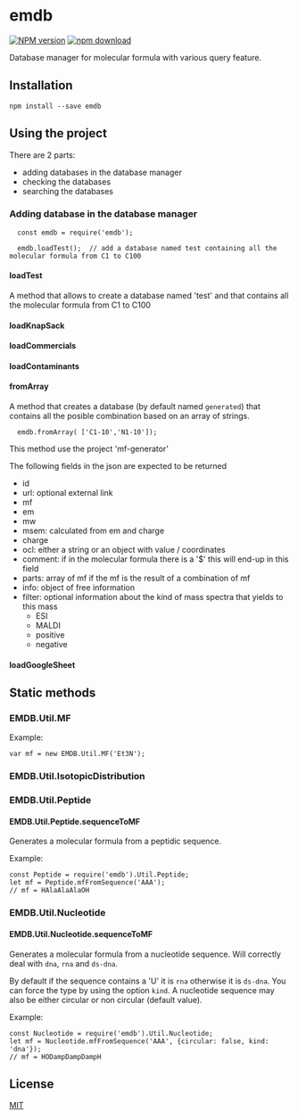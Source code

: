 # emdb

[![NPM version][npm-image]][npm-url]
[![npm download][download-image]][download-url]

Database manager for molecular formula with various query feature.

## Installation

`npm install --save emdb`

## Using the project

There are 2 parts:

- adding databases in the database manager
- checking the databases
- searching the databases

### Adding database in the database manager

```
  const emdb = require('emdb');

  emdb.loadTest();  // add a database named test containing all the molecular formula from C1 to C100
```

#### loadTest

A method that allows to create a database named 'test' and that contains all the molecular formula from C1 to C100

#### loadKnapSack

#### loadCommercials

#### loadContaminants

#### fromArray

A method that creates a database (by default named `generated`) that contains all the posible combination based on an array of strings.

```
  emdb.fromArray( ['C1-10','N1-10']);
```

This method use the project 'mf-generator'

The following fields in the json are expected to be returned

- id
- url: optional external link
- mf
- em
- mw
- msem: calculated from em and charge
- charge
- ocl: either a string or an object with value / coordinates
- comment: if in the molecular formula there is a '$' this will end-up in this field
- parts: array of mf if the mf is the result of a combination of mf
- info: object of free information
- filter: optional information about the kind of mass spectra that yields to this mass
  - ESI
  - MALDI
  - positive
  - negative

#### loadGoogleSheet

## Static methods

### EMDB.Util.MF

Example:

```
var mf = new EMDB.Util.MF('Et3N');
```

### EMDB.Util.IsotopicDistribution

### EMDB.Util.Peptide

#### EMDB.Util.Peptide.sequenceToMF

Generates a molecular formula from a peptidic sequence.

Example:

```
const Peptide = require('emdb').Util.Peptide;
let mf = Peptide.mfFromSequence('AAA');
// mf = HAlaAlaAlaOH
```

### EMDB.Util.Nucleotide

#### EMDB.Util.Nucleotide.sequenceToMF

Generates a molecular formula from a nucleotide sequence. Will correctly deal with
`dna`, `rna` and `ds-dna`.

By default if the sequence contains a 'U' it is `rna` otherwise it is `ds-dna`. You
can force the type by using the option `kind`. A nucleotide sequence may also be
either circular or non circular (default value).

Example:

```
const Nucleotide = require('emdb').Util.Nucleotide;
let mf = Nucleotide.mfFromSequence('AAA', {circular: false, kind: 'dna'});
// mf = HODampDampDampH
```

## License

[MIT](./LICENSE)

[npm-image]: https://img.shields.io/npm/v/emdb.svg?style=flat-square
[npm-url]: https://www.npmjs.com/package/emdb
[download-image]: https://img.shields.io/npm/dm/emdb.svg?style=flat-square
[download-url]: https://www.npmjs.com/package/emdb
